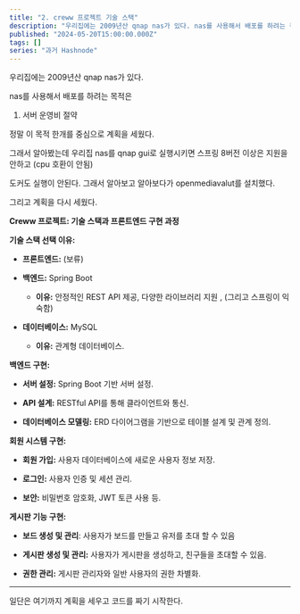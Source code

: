 ```yaml
---
title: "2. creww 프로젝트 기술 스택"
description: "우리집에는 2009년산 qnap nas가 있다. nas를 사용해서 배포를 하려는 목적은 서버 운영비 절약 정말 이 목적 한개를 중심으로 계획을 세웠다. 그래서 알아봤는데 우리집 nas를 qnap gui로 실행시키면 스프링 8버전 이상은 지원을 안하고 (cpu 호환이 안됨) 도커도 실행이 안된다. 그래서 알아보고 알아보다가 openmediavalut를 설치했다. 그리고 계획을 다시 세웠다. Creww 프로젝트: 기술 스택과 프론트엔드 구현 과..."
published: "2024-05-20T15:00:00.000Z"
tags: []
series: "과거 Hashnode"
---
```


우리집에는 2009년산 qnap nas가 있다.

nas를 사용해서 배포를 하려는 목적은

1. 서버 운영비 절약
    

정말 이 목적 한개를 중심으로 계획을 세웠다.

그래서 알아봤는데 우리집 nas를 qnap gui로 실행시키면 스프링 8버전 이상은 지원을 안하고 (cpu 호환이 안됨)

도커도 실행이 안된다. 그래서 알아보고 알아보다가 openmediavalut를 설치했다.

그리고 계획을 다시 세웠다.

**Creww 프로젝트: 기술 스택과 프론트엔드 구현 과정**

**기술 스택 선택 이유:**

* **프론트엔드:** (보류)
    
* **백엔드:** Spring Boot
    
    * **이유:** 안정적인 REST API 제공, 다양한 라이브러리 지원 , (그리고 스프링이 익숙함)
        
* **데이터베이스:** MySQL
    
    * **이유:** 관계형 데이터베이스.
        

**백엔드 구현:**

* **서버 설정:** Spring Boot 기반 서버 설정.
    
* **API 설계:** RESTful API를 통해 클라이언트와 통신.
    
* **데이터베이스 모델링:** ERD 다이어그램을 기반으로 테이블 설계 및 관계 정의.
    

**회원 시스템 구현:**

* **회원 가입:** 사용자 데이터베이스에 새로운 사용자 정보 저장.
    
* **로그인:** 사용자 인증 및 세션 관리.
    
* **보안:** 비밀번호 암호화, JWT 토큰 사용 등.
    

**게시판 기능 구현:**

* **보드 생성 및 관리**: 사용자가 보드를 만들고 유저를 초대 할 수 있음
    
* **게시판 생성 및 관리:** 사용자가 게시판을 생성하고, 친구들을 초대할 수 있음.
    
* **권한 관리:** 게시판 관리자와 일반 사용자의 권한 차별화.
    

---

일단은 여기까지 계획을 세우고 코드를 짜기 시작한다.